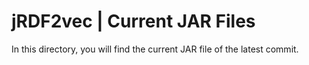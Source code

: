 # jRDF2vec | Current JAR Files
In this directory, you will find the current JAR file of the latest commit. 

